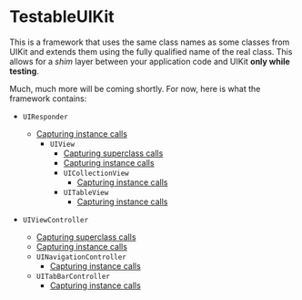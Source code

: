 TestableUIKit
=============

This is a framework that uses the same class names as some classes from UIKit and extends them using the fully qualified name of the real class.  This allows for a *shim* layer between your application code and UIKit **only while testing**.

Much, much more will be coming shortly.  For now, here is what the framework contains:

- `UIResponder`
  - [Capturing instance calls](UIResponderCalls.md)
    - `UIView`
      - [Capturing superclass calls](UIViewSuperCalls.md)
      - [Capturing instance calls](UIViewCalls.md)
      - `UICollectionView`
        - [Capturing instance calls](UICollectionViewCalls.md)
      - `UITableView`
        - [Capturing instance calls](UITableViewCalls.md)


- `UIViewController`
  - [Capturing superclass calls](UIViewControllerSuperCalls.md)
  - [Capturing instance calls](UIViewControllerCalls.md)
  - `UINavigationController`
    - [Capturing instance calls](UINavigationControllerCalls.md)
  - `UITabBarController`
    - [Capturing instance calls](UITabBarControllerCalls.md)
